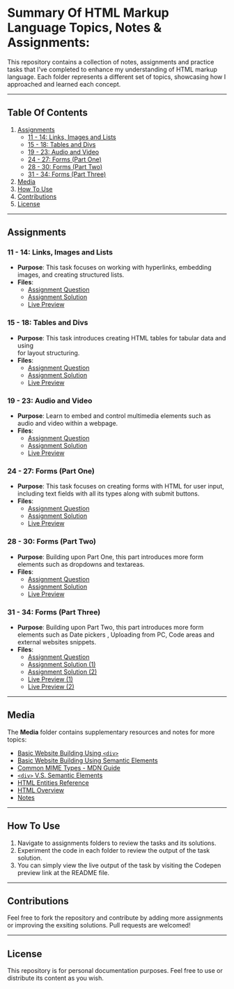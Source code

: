 # Summary Of HTML Markup Language Topics, Notes & Assignments:

This repository contains a collection of notes, assignments and practice tasks that I’ve completed to enhance my understanding of HTML markup language. Each folder represents a different set of topics, showcasing how I approached and learned each concept.

---

## Table Of Contents

1. [Assignments](#assignments)
   - [11 - 14: Links, Images and Lists](#11---14-links-images-and-lists)
   - [15 - 18: Tables and Divs](#15---18-tables-and-divs)
   - [19 - 23: Audio and Video](#19---23-audio-and-video)
   - [24 - 27: Forms (Part One)](#24---27-forms-part-one)
   - [28 - 30: Forms (Part Two)](#28---30-forms-part-two)
   - [31 - 34: Forms (Part Three)](#31---34-forms-part-three)
2. [Media](#media)
3. [How To Use](#how-to-use)
4. [Contributions](#contributions)
5. [License](#license)

---

## Assignments

### 11 - 14: Links, Images and Lists
- **Purpose**: This task focuses on working with hyperlinks, embedding images, and creating structured lists.
- **Files**:
  - [Assignment Question](Assignments/11%20-%2014%20(Link%2C%20Image%20&%20List)/Question.PNG)
  - [Assignment Solution](Assignments/11%20-%2014%20(Link%2C%20Image%20&%20List)/index.html)
  - [Live Preview](https://codepen.io/Ahmed-Abdelhameed/full/XJWKZgK)

### 15 - 18: Tables and Divs
- **Purpose**: This task introduces creating HTML tables for tabular data and using <div> for layout structuring.
- **Files**:
  - [Assignment Question](Assignments/15%20-%2018%20(Table%20&%20Div)/Question.PNG)
  - [Assignment Solution](Assignments/15%20-%2018%20(Table%20&%20Div)/index.html)
  - [Live Preview](https://codepen.io/Ahmed-Abdelhameed/full/vEYKdQz)

### 19 - 23: Audio and Video
- **Purpose**: Learn to embed and control multimedia elements such as audio and video within a webpage.
- **Files**:
  - [Assignment Question](Assignments/19%20-%2023%20(Audio%20&%20Video)/Questions.jpg)
  - [Assignment Solution](Assignments/19%20-%2023%20(Audio%20&%20Video)/index.html)
  - [Live Preview](https://codepen.io/Ahmed-Abdelhameed/full/vEYKdvz)

### 24 - 27: Forms (Part One)
- **Purpose**: This task focuses on creating forms with HTML for user input, including text fields with all its types along with submit buttons.
- **Files**:
  - [Assignment Question](Assignments/24%20-%2027%20(Form%20Part%20One)/Question.PNG)
  - [Assignment Solution](Assignments/24%20-%2027%20(Form%20Part%20One)/index.html)
  - [Live Preview](https://codepen.io/Ahmed-Abdelhameed/full/raNLJPj)

### 28 - 30: Forms (Part Two)
- **Purpose**: Building upon Part One, this part introduces more form elements such as dropdowns and textareas.
- **Files**:
  - [Assignment Question](Assignments/28%20-%2030%20(Form%20Part%20Two)/Questions.jpg)
  - [Assignment Solution](Assignments/28%20-%2030%20(Form%20Part%20Two)/index.html)
  - [Live Preview](https://codepen.io/Ahmed-Abdelhameed/full/qEBNxgp)

### 31 - 34: Forms (Part Three)
- **Purpose**:  Building upon Part Two, this part introduces more form elements such as Date pickers , Uploading from PC, Code areas and external websites snippets.
- **Files**:
  - [Assignment Question](Assignments/31%20-%2034%20(Form%20Part%20Three)/Questions.jpg)
  - [Assignment Solution (1)](Assignments/31%20-%2034%20(Form%20Part%20Three)/index%20(1).html)
  - [Assignment Solution (2)](Assignments/31%20-%2034%20(Form%20Part%20Three)/index%20(2).html)
  - [Live Preview (1)](https://codepen.io/Ahmed-Abdelhameed/full/GgRqQez)
  - [Live Preview (2)](https://codepen.io/Ahmed-Abdelhameed/full/qEBNxwx)

---

## Media

The **Media** folder contains supplementary resources and notes for more topics:
- [Basic Website Building Using `<div>`](Media/Basic%20Website%20Building%20Using%20Div.html)
- [Basic Website Building Using Semantic Elements](Media/Basic%20Website%20Building%20Using%20Semantic%20Elements.html)
- [Common MIME Types - MDN Guide](Media/Common%20MIME%20Types%20-%20HTTP%20-%20MDN.pdf)
- [`<div>` V.S. Semantic Elements](Media/Div%20VS%20Semantic%20Elements.png)
- [HTML Entities Reference](Media/HTML%20Entities.pdf)
- [HTML Overview](Media/HTML.txt)
- [Notes](Media/Notes.txt)

---

## How To Use

1. Navigate to assignments folders to review the tasks and its solutions.
2. Experiment the code in each folder to review the output of the task solution.
3. You can simply view the live output of the task by visiting the Codepen preview link at the README file.

---

## Contributions

Feel free to fork the repository and contribute by adding more assignments or improving the exsiting solutions. Pull requests are welcomed!

---

## License

This repository is for personal documentation purposes. Feel free to use or distribute its content as you wish.
